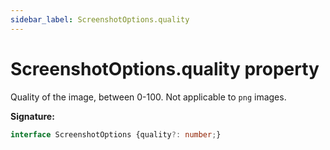 ```yaml
---
sidebar_label: ScreenshotOptions.quality
---
```

# ScreenshotOptions.quality property

Quality of the image, between 0-100. Not applicable to `png` images.

**Signature:**

```typescript
interface ScreenshotOptions {quality?: number;}
```
